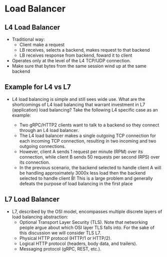 # Load Balancer

## L4 Load Balancer
- Traditional way:
  - Client make a request
  - LB receives, selects a backend, makes request to that backend
  - LB receives response from backend, foward it to client
- Operates only at the level of the L4 TCP/UDP connection.
- Make sure that bytes from the same session wind up at the same backend

## Example for L4 vs L7
- L4 load balancing is simple and still sees wide use. What are the shortcomings of L4 load balancing that warrant investment in L7 (application) load balancing? Take the following L4 specific case as an example:

  - Two gRPC/HTTP2 clients want to talk to a backend so they connect through an L4 load balancer.
  - The L4 load balancer makes a single outgoing TCP connection for each incoming TCP connection, resulting in two incoming and two outgoing connections.
  - However, client A sends 1 request per minute (RPM) over its connection, while client B sends 50 requests per second (RPS) over its connection.
  - In the previous scenario, the backend selected to handle client A will be handling approximately 3000x less load then the backend selected to handle client B! This is a large problem and generally defeats the purpose of load balancing in the first place

## L7 Load Balancer
- L7, described by the OSI model, encompasses multiple discrete layers of load balancing abstraction:
  - Optional Transport Layer Security (TLS). Note that networking people argue about which OSI layer TLS falls into. For the sake of this discussion we will consider TLS L7.
  - Physical HTTP protocol (HTTP/1 or HTTP/2).
  - Logical HTTP protocol (headers, body data, and trailers).
  - Messaging protocol (gRPC, REST, etc.).
